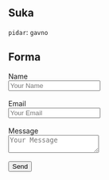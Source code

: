 ## Suka
`pidar`: `gavno`
## Forma
<form action="https://formsubmit.co/r32r23r23@gmail.com" method="POST">
   <label for="name">Name</label><br>
  <input id="name" type="text" name="name" required placeholder="Your Name"><br><br>
  <label for="email">Email</label><br>
  <input id="email" type="email" name="email" required placeholder="Your Email"><br><br>
  <label for="message">Message</label><br>
  <textarea id="message" name="message" required placeholder="Your Message"></textarea><br><br>
  <input type="hidden" name="_captcha" value="false">
  <input type="hidden" name="_next" value="https://borakouua23.github.io/email-sent">
  <button type="submit">Send</button>
</form>
